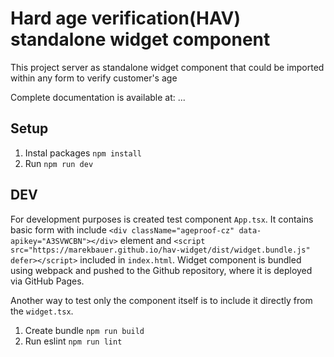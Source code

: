 # Hard age verification(HAV) standalone widget component

This project server as standalone widget component that could be imported within any form to verify customer's age

Complete documentation is available at: ...

## Setup

1. Instal packages
```npm install```
2. Run
```npm run dev```

## DEV 

For development purposes is created test component `App.tsx`. It contains basic form with include `<div className="ageproof-cz" data-apikey="A3SVWCBN"></div>` element and 
`<script src="https://marekbauer.github.io/hav-widget/dist/widget.bundle.js" defer></script>` included in `index.html`. Widget component is bundled using webpack and pushed to the Github repository, where it is deployed via GitHub Pages. 

Another way to test only the component itself is to include it directly from the `widget.tsx`. 

1. Create bundle
```npm run build```
2. Run eslint
```npm run lint```